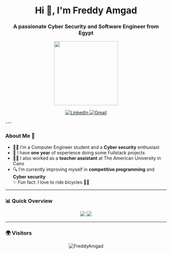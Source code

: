 <h1 align="center">Hi 👋, I'm Freddy Amgad</h1>
<h3 align="center">A passionate Cyber Security and Software Engineer from Egypt</h3>

<p align="center">
  <img src="https://media.giphy.com/media/L8K62iTDkzGX6/giphy.gif" width="200" />
</p>
<p align="center">
  <a href="https://linkedin.com/in/your-linkedin-username">
    <img src="https://img.shields.io/badge/LinkedIn-0077B5?style=for-the-badge&logo=linkedin&logoColor=white" alt="LinkedIn" />
  </a>
  <a href="mailto:your.email@gmail.com">
    <img src="https://img.shields.io/badge/Gmail-D14836?style=for-the-badge&logo=gmail&logoColor=white" alt="Gmail" />
  </a>
</p>
---

### About Me 📌
- 👩‍💻 I’m a Computer Engineer student and a **Cyber security** enthusiast  
- 💼 I have **one year** of experience doing some Fullstack projects  
- 🧑‍🏫 I also worked as a **teacher assistant** at The American University in Cairo  
- 🔍 I’m currently improving myself in **competitive programming** and **Cyber security**  
✨ Fun fact: I love to ride bicycles 🚴‍♀️

---

### 📊 Quick Overview
<div align="center">
  <img src="https://github-readme-stats.vercel.app/api?username=FreddyAmgad&show_icons=true&theme=tokyonight&count_private=true" />
  <img src="https://github-readme-stats.vercel.app/api/top-langs/?username=FreddyAmgad&layout=compact&theme=tokyonight" />
</div>

---

### 🌍 Visitors
<p align="center">
  <img src="https://komarev.com/ghpvc/?username=FreddyAmgad&label=Profile%20views&color=0e75b6&style=flat" alt="FreddyAmgad" /> 
</p>
